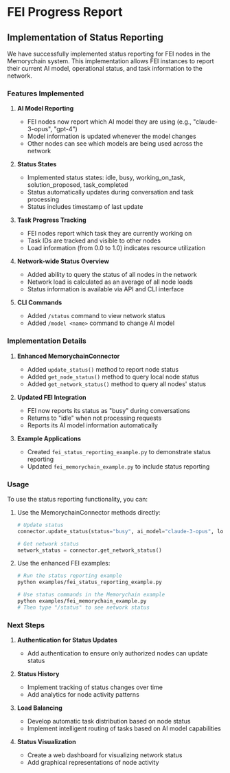 # FEI Progress Report

## Implementation of Status Reporting

We have successfully implemented status reporting for FEI nodes in the Memorychain system. This implementation allows FEI instances to report their current AI model, operational status, and task information to the network.

### Features Implemented

1. **AI Model Reporting**
   - FEI nodes now report which AI model they are using (e.g., "claude-3-opus", "gpt-4")
   - Model information is updated whenever the model changes
   - Other nodes can see which models are being used across the network

2. **Status States**
   - Implemented status states: idle, busy, working_on_task, solution_proposed, task_completed
   - Status automatically updates during conversation and task processing
   - Status includes timestamp of last update

3. **Task Progress Tracking**
   - FEI nodes report which task they are currently working on
   - Task IDs are tracked and visible to other nodes
   - Load information (from 0.0 to 1.0) indicates resource utilization

4. **Network-wide Status Overview**
   - Added ability to query the status of all nodes in the network
   - Network load is calculated as an average of all node loads
   - Status information is available via API and CLI interface

5. **CLI Commands**
   - Added `/status` command to view network status
   - Added `/model <name>` command to change AI model

### Implementation Details

1. **Enhanced MemorychainConnector**
   - Added `update_status()` method to report node status
   - Added `get_node_status()` method to query local node status
   - Added `get_network_status()` method to query all nodes' status

2. **Updated FEI Integration**
   - FEI now reports its status as "busy" during conversations
   - Returns to "idle" when not processing requests
   - Reports its AI model information automatically

3. **Example Applications**
   - Created `fei_status_reporting_example.py` to demonstrate status reporting
   - Updated `fei_memorychain_example.py` to include status reporting

### Usage

To use the status reporting functionality, you can:

1. Use the MemorychainConnector methods directly:
   ```python
   # Update status
   connector.update_status(status="busy", ai_model="claude-3-opus", load=0.7)
   
   # Get network status
   network_status = connector.get_network_status()
   ```

2. Use the enhanced FEI examples:
   ```bash
   # Run the status reporting example
   python examples/fei_status_reporting_example.py
   
   # Use status commands in the Memorychain example
   python examples/fei_memorychain_example.py
   # Then type "/status" to see network status
   ```

### Next Steps

1. **Authentication for Status Updates**
   - Add authentication to ensure only authorized nodes can update status

2. **Status History**
   - Implement tracking of status changes over time
   - Add analytics for node activity patterns

3. **Load Balancing**
   - Develop automatic task distribution based on node status
   - Implement intelligent routing of tasks based on AI model capabilities

4. **Status Visualization**
   - Create a web dashboard for visualizing network status
   - Add graphical representations of node activity